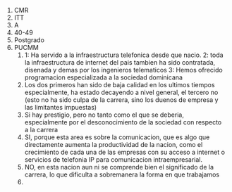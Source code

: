 1. CMR
2. ITT
3. A
4. 40-49
5. Postgrado
6. PUCMM
   1. 1: Ha servido a la infraestructura telefonica desde que nacio. 2: toda la infraestructura de internet del pais tambien ha sido contratada, disenada y demas por los ingenieros telematicos 3: Hemos ofrecido programacion especializada a la sociedad dominicana
   2. Los dos primeros han sido de baja calidad en los ultimos tiempos especialmente, ha estado decayendo a nivel general, el tercero no (esto no ha sido culpa de la carrera, sino los duenos de empresa y las limitantes impuestas)
   3. Si hay prestigio, pero no tanto como el que se deberia, especialmente por el desconocimiento de la sociedad con respecto a la carrera
   4. SI, porque esta area es sobre la comunicacion, que es algo que directamente aumenta la productividad de la nacion, como el crecimiento de cada una de las empresas con su acceso a internet o servicios de telefonia IP para comunicacion intraempresarial.
   5. NO, en esta nacion aun ni se comprende bien el significado de la carrera, lo que dificulta a  sobremanera la forma en que trabajamos
   6. 